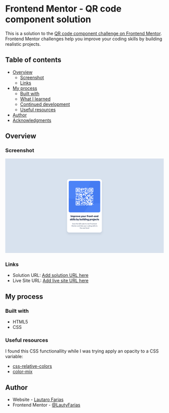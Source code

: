 # Frontend Mentor - QR code component solution

This is a solution to the [QR code component challenge on Frontend Mentor](https://www.frontendmentor.io/challenges/qr-code-component-iux_sIO_H). Frontend Mentor challenges help you improve your coding skills by building realistic projects.

## Table of contents

- [Overview](#overview)
  - [Screenshot](#screenshot)
  - [Links](#links)
- [My process](#my-process)
  - [Built with](#built-with)
  - [What I learned](#what-i-learned)
  - [Continued development](#continued-development)
  - [Useful resources](#useful-resources)
- [Author](#author)
- [Acknowledgments](#acknowledgments)

## Overview

### Screenshot

![](./screenshot.png)

### Links

- Solution URL: [Add solution URL here](https://your-solution-url.com)
- Live Site URL: [Add live site URL here](https://your-live-site-url.com)

## My process

### Built with

- HTML5
- CSS

### Useful resources

I found this CSS functionallity while I was trying apply an opacity to a CSS variable:

- [css-relative-colors](https://caniuse.com/css-relative-colors)
- [color-mix](https://developer.mozilla.org/en-US/docs/Web/CSS/color_value/color-mix)

## Author

- Website - [Lautaro Farias](https://fariaslautaro.dev)
- Frontend Mentor - [@LautyFarias](https://www.frontendmentor.io/profile/lautyfarias)
